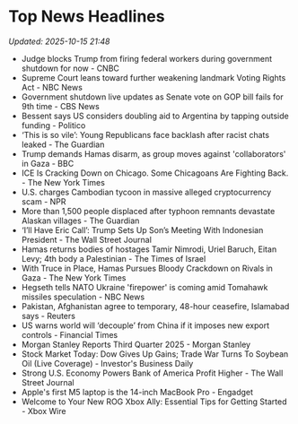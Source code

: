 # Top News Headlines

_Updated: 2025-10-15 21:48_

- Judge blocks Trump from firing federal workers during government shutdown for now - CNBC
- Supreme Court leans toward further weakening landmark Voting Rights Act - NBC News
- Government shutdown live updates as Senate vote on GOP bill fails for 9th time - CBS News
- Bessent says US considers doubling aid to Argentina by tapping outside funding - Politico
- ‘This is so vile’: Young Republicans face backlash after racist chats leaked - The Guardian
- Trump demands Hamas disarm, as group moves against 'collaborators' in Gaza - BBC
- ICE Is Cracking Down on Chicago. Some Chicagoans Are Fighting Back. - The New York Times
- U.S. charges Cambodian tycoon in massive alleged cryptocurrency scam - NPR
- More than 1,500 people displaced after typhoon remnants devastate Alaskan villages - The Guardian
- ‘I’ll Have Eric Call’: Trump Sets Up Son’s Meeting With Indonesian President - The Wall Street Journal
- Hamas returns bodies of hostages Tamir Nimrodi, Uriel Baruch, Eitan Levy; 4th body a Palestinian - The Times of Israel
- With Truce in Place, Hamas Pursues Bloody Crackdown on Rivals in Gaza - The New York Times
- Hegseth tells NATO Ukraine 'firepower' is coming amid Tomahawk missiles speculation - NBC News
- Pakistan, Afghanistan agree to temporary, 48-hour ceasefire, Islamabad says - Reuters
- US warns world will ‘decouple’ from China if it imposes new export controls - Financial Times
- Morgan Stanley Reports Third Quarter 2025 - Morgan Stanley
- Stock Market Today: Dow Gives Up Gains; Trade War Turns To Soybean Oil (Live Coverage) - Investor's Business Daily
- Strong U.S. Economy Powers Bank of America Profit Higher - The Wall Street Journal
- Apple's first M5 laptop is the 14-inch MacBook Pro - Engadget
- Welcome to Your New ROG Xbox Ally: Essential Tips for Getting Started - Xbox Wire